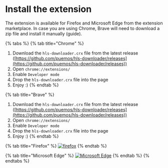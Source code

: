 # Install the extension

The extension is available for Firefox and Microsoft Edge from the extension marketplace. In case you are using Chrome, Brave will need to download a zip file and install it manually (guide).

{% tabs %}
{% tab title="Chrome" %}
1. Download the `hls-downloader.crx` file from the latest release ([https://github.com/puemos/hls-downloader/releases](https://github.com/puemos/hls-downloader/releases))
2. Open `chrome://extensions/`
3. Enable `Developer mode`
4. Drop the `hls-downloader.crx` file into the page
5. Enjoy :)
{% endtab %}

{% tab title="Brave" %}
1. Download the `hls-downloader.crx` file from the latest release ([https://github.com/puemos/hls-downloader/releases](https://github.com/puemos/hls-downloader/releases))
2. Open `chrome://extensions/`
3. Enable `Developer mode`
4. Drop the `hls-downloader.crx` file into the page
5. Enjoy :)
{% endtab %}

{% tab title="Firefox" %}
[![firefox](https://camo.githubusercontent.com/805d144f4ff52dc0832bef30f88ebdedd31071c20199a24c54e33d22f09d82dc/68747470733a2f2f626c6f672e6d6f7a696c6c612e6f72672f6164646f6e732f66696c65732f323031352f31312f6765742d7468652d6164646f6e2e706e67)](https://addons.mozilla.org/en-US/firefox/addon/hls-downloader/statistics/?last=30)
{% endtab %}

{% tab title="Microsoft Edge" %}
[![Microsoft Edge](https://developer.microsoft.com/store/badges/images/English\_get-it-from-MS.png)](https://microsoftedge.microsoft.com/addons/detail/hls-downloader/ldehhnlpcedapncohebgmghanffggffc)
{% endtab %}
{% endtabs %}

